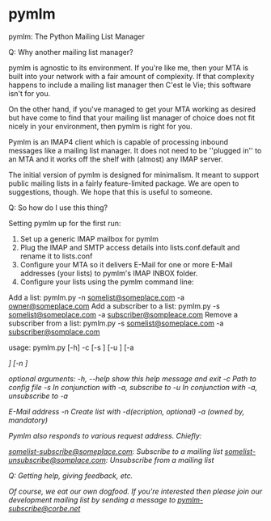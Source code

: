 pymlm
=====

pymlm: The Python Mailing List Manager

Q: Why another mailing list manager?

pymlm is agnostic to its environment.  If you're like me, then your
MTA is built into your network with a fair amount of complexity.  If
that complexity happens to include a mailing list manager then C'est
le Vie; this software isn't for you.

On the other hand, if you've managed to get your MTA working as
desired but have come to find that your mailing list manager of choice
does not fit nicely in your environment, then pymlm is right for you.

Pymlm is an IMAP4 client which is capable of processing inbound
messages like a mailing list manager.  It does not need to be
''plugged in'' to an MTA and it works off the shelf with (almost) any
IMAP server.  

The initial version of pymlm is designed for minimalism.  It meant to
support public mailing lists in a fairly feature-limited package.  We
are open to suggestions, though.  We hope that this is useful to
someone.  

Q: So how do I use this thing?

Setting pymlm up for the first run:

1) Set up a generic IMAP mailbox for pymlm
2) Plug the IMAP and SMTP access details into lists.conf.default and
rename it to lists.conf
3) Configure your MTA so it delivers E-Mail for one or more E-Mail
addresses (your lists) to pymlm's IMAP INBOX folder.
4) Configure your lists using the pymlm command line:

Add a list: pymlm.py -n somelist@someplace.com -a owner@someplace.com
Add a subscriber to a list: pymlm.py -s somelist@someplace.com -a subscriber@sompleace.com
Remove a subscriber from a list: pymlm.py -s somelist@someplace.com -a subscriber@somplace.com

usage: pymlm.py [-h] -c <config> [-s <list>] [-u <list>] [-a <address>]
                [-n <list>]

optional arguments:
  -h, --help    show this help message and exit
  -c <config>   Path to config file
  -s <list>     In conjunction with -a, subscribe to <list>
  -u <list>     In conjunction with -a, unsubscribe to <list>
  -a <address>  E-Mail address
  -n <list>     Create list with -d(ecription, optional) -a (owned by,
                mandatory)

Pymlm also responds to various request address.  Chiefly:

somelist-subscribe@someplace.com:  Subscribe to a mailing list
somelist-unsubscribe@somplace.com: Unsubscribe from a mailing list

Q: Getting help, giving feedback, etc.

Of course, we eat our own dogfood.  If you're interested then please
join our development mailing list by sending a message to
pymlm-subscribe@corbe.net



